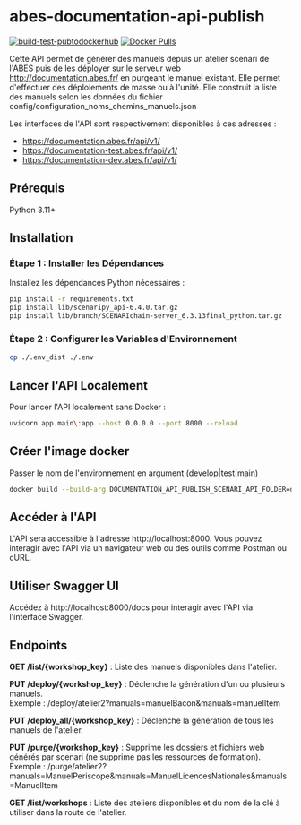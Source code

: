 # abes-documentation-api-publish
[![build-test-pubtodockerhub](https://github.com/abes-esr/abes-documentation-api-publish/actions/workflows/build-test-pubtodockerhub.yml/badge.svg)](https://github.com/abes-esr/abes-documentation-api-publish/actions/workflows/build-test-pubtodockerhub.yml) [![Docker Pulls](https://img.shields.io/docker/pulls/abesesr/documentation.svg)](https://hub.docker.com/r/abesesr/documentation)


Cette API permet de générer des manuels depuis un atelier scenari de l'ABES puis de les déployer sur le serveur web http://documentation.abes.fr/ en purgeant le manuel existant. 
Elle permet d'effectuer des déploiements de masse ou à l'unité. Elle construit la liste des manuels selon les données du fichier config/configuration_noms_chemins_manuels.json

Les interfaces de l'API sont respectivement disponibles à ces adresses :
- https://documentation.abes.fr/api/v1/
- https://documentation-test.abes.fr/api/v1/
- https://documentation-dev.abes.fr/api/v1/

## Prérequis

Python 3.11+

## Installation

### Étape 1 : Installer les Dépendances
Installez les dépendances Python nécessaires :

```Bash
pip install -r requirements.txt
pip install lib/scenaripy_api-6.4.0.tar.gz
pip install lib/branch/SCENARIchain-server_6.3.13final_python.tar.gz
```

### Étape 2 : Configurer les Variables d'Environnement
```Bash
cp ./.env_dist ./.env
```

## Lancer l'API Localement
Pour lancer l'API localement sans Docker :

```Bash
uvicorn app.main\:app --host 0.0.0.0 --port 8000 --reload
```

## Créer l'image docker
Passer le nom de l'environnement en argument (develop|test|main)
```Bash
docker build --build-arg DOCUMENTATION_API_PUBLISH_SCENARI_API_FOLDER=develop -t abes-documentation-api-publish .
```

## Accéder à l'API
L'API sera accessible à l'adresse http://localhost:8000. Vous pouvez interagir avec l'API via un navigateur web ou des outils comme Postman ou cURL.

## Utiliser Swagger UI
Accédez à http://localhost:8000/docs pour interagir avec l'API via l'interface Swagger.

## Endpoints
**GET /list/{workshop_key}** : Liste des manuels disponibles dans l'atelier.

**PUT /deploy/{workshop_key}** : Déclenche la génération d'un ou plusieurs manuels.<br>
Exemple : /deploy/atelier2?manuals=manuelBacon&manuals=manuelItem

**PUT /deploy_all/{workshop_key}** : Déclenche la génération de tous les manuels de l'atelier.

**PUT /purge/{workshop_key}** : Supprime les dossiers et fichiers web générés par scenari (ne supprime pas les ressources de formation).<br>
Exemple : /purge/atelier2?manuals=ManuelPeriscope&manuals=ManuelLicencesNationales&manuals=ManuelItem

**GET /list/workshops** : Liste des ateliers disponibles et du nom de la clé à utiliser dans la route de l'atelier.
